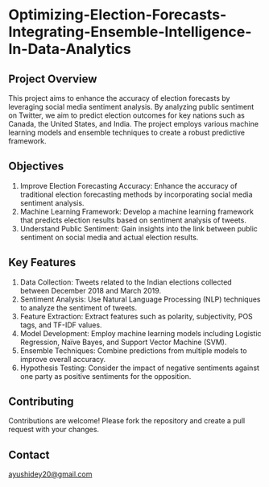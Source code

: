 # Optimizing-Election-Forecasts-Integrating-Ensemble-Intelligence-In-Data-Analytics

## Project Overview
This project aims to enhance the accuracy of election forecasts by leveraging social media sentiment analysis. By analyzing public sentiment on Twitter, we aim to predict election outcomes for key nations such as Canada, the United States, and India. The project employs various machine learning models and ensemble techniques to create a robust predictive framework.

## Objectives
<ol>
  <li>Improve Election Forecasting Accuracy: Enhance the accuracy of traditional election forecasting methods by incorporating social media sentiment analysis.</li>
  <li>Machine Learning Framework: Develop a machine learning framework that predicts election results based on sentiment analysis of tweets.</li>
  <li>Understand Public Sentiment: Gain insights into the link between public sentiment on social media and actual election results.</li>
</ol>

## Key Features
<ol>
  <li>Data Collection: Tweets related to the Indian elections collected between December 2018 and March 2019.</li>
  <li>Sentiment Analysis: Use Natural Language Processing (NLP) techniques to analyze the sentiment of tweets.</li>
  <li>Feature Extraction: Extract features such as polarity, subjectivity, POS tags, and TF-IDF values.</li>
  <li>Model Development: Employ machine learning models including Logistic Regression, Naïve Bayes, and Support Vector Machine (SVM).</li>
  <li>Ensemble Techniques: Combine predictions from multiple models to improve overall accuracy.</li>
  <li>Hypothesis Testing: Consider the impact of negative sentiments against one party as positive sentiments for the opposition.</li>
</ol>

## Contributing
Contributions are welcome! Please fork the repository and create a pull request with your changes.

## Contact 
ayushidey20@gmail.com
